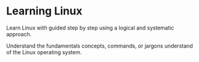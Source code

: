 # Learning Linux

Learn Linux with guided step by step using a logical and systematic approach.

Understand the fundamentals concepts, commands, or jargons understand of the Linux operating system.
